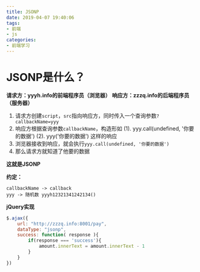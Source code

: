 ```yaml
---
title: JSONP
date: 2019-04-07 19:40:06
tags:
- 前端
- js
categories: 
- 前端学习
---
```

# JSONP是什么？
<!--more-->
**请求方：yyyh.info的前端程序员（浏览器）**
**响应方：zzzq.info的后端程序员（服务器）**
1. 请求方创建`script`，`src`指向响应方，同时传入一个查询参数`?callbackName=yyy`
2. 响应方根据查询参数`callbackName`，构造形如
    (1). yyy.call(undefined, '你要的数据')
    (2). yyy('你要的数据')
    这样的响应
3. 浏览器接收到响应，就会执行`yyy.call(undefined, '你要的数据')`
4. 那么请求方就知道了他要的数据

**这就是JSONP**

**约定：**
```
callbackName -> callback
yyy -> 随机数 yyyh12321341242134()
```

**jQuery实现**
```js
$.ajax({
    url: "http://zzzq.info:8001/pay",
    dataType: "jsonp",
    success: function( response ){
        if(response === 'success'){
            amount.innerText = amount.innerText - 1
        }
    }
})
````